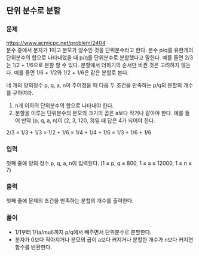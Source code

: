 ## 단위 분수로 분할
### 문제
https://www.acmicpc.net/problem/2404  
분수 중에서 분자가 1이고 분모가 양수인 것을 단위분수라고 한다. 분수 p/q를 유한개의 단위분수의 합으로 나타내었을 때 p/q를 단위분수로 분할했다고 말한다. 예를 들면 2/3는 1/2 + 1/6으로 분할 할 수 있다. 분할에서 더하기의 순서만 바뀐 것은 고려하지 않는다. 예를 들면 1/6 + 1/2와 1/2 + 1/6은 같은 분할로 본다.

네 개의 양의정수 p, q, a, n이 주어졌을 때 다음 두 조건을 만족하는 p/q의 분할의 개수를 구하여라.

1. n개 이하의 단위분수의 합으로 나타내야 한다.
2. 분할을 이루는 단위분수의 분모의 크기의 곱은 a보다 작거나 같아야 한다.
예를 들어 만약 (p, q, a, n)이 (2, 3, 120, 3)일 때 답은 4가 되어야 한다.

2/3 = 1/3 + 1/3 = 1/2 + 1/6 = 1/4 + 1/4 + 1/6 = 1/3 + 1/6 + 1/6

### 입력
첫째 줄에 양의 정수 p, q, a, n이 입력된다. (1 ≤ p, q ≤ 800, 1 ≤ a ≤ 12000, 1 ≤ n ≤ 7)

### 출력
첫째 줄에 문제의 조건을 만족하는 분할의 개수를 출력한다.

### 풀이
- 1/1부터 1/(a/mul)까지 p/q에서 빼주면서 단위분수로 분할한다.
- 분자가 0보다 작아지거나 분모의 곱이 a보다 커지거나 분할한 개수가 n보다 커지면 함수를 반환한다.